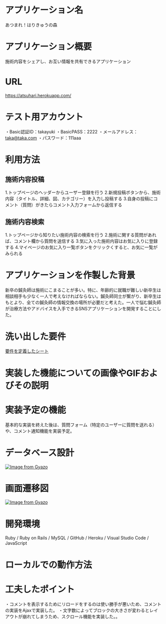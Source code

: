 # アプリケーション名  
あつまれ！はりきゅうの森

# アプリケーション概要
施術内容をシェアし、お互い情報を共有できるアプリケーション

# URL
https://atsuhari.herokuapp.com/

# テスト用アカウント
・Basic認証ID：takayuki
・BasicPASS：2222
・メールアドレス：taka@taka.com
・パスワード：111aaa

# 利用方法

## 施術内容投稿
1.トップページのヘッダーからユーザー登録を行う
2.新規投稿ボタンから、施術内容（タイトル、詳細、図、カテゴリー）を入力し投稿する
3.自身の投稿にコメント（質問）がきたらコメント入力フォームから返信する

## 施術内容検索
1.トップページから知りたい施術内容の検索を行う
2.施術に関する質問があれば、コメント欄から質問を送信する
3.気に入った施術内容はお気に入りに登録する
4.マイページのお気に入り一覧ボタンをクリックくすると、お気に一覧がみられる


# アプリケーションを作製した背景
新卒の鍼灸師は施術にこまることが多い。特に、年齢的に就職が難しい新卒生は相談相手も少なく一人で考えなければならない。鍼灸師同士が繋がり、新卒生はもとより、全ての鍼灸師の情報交換の場所が必要だと考えた。一人で悩む鍼灸師が治療方法やアドバイスを入手できるSNSアプリケーションを開発することにした。

# 洗い出した要件
[要件を定義したシート](https://docs.google.com/spreadsheets/d/1Iornk2FiQOjZeWALvPFTZoW3DC81e3KgkgiEI2xwsDs/edit#gid=982722306)

# 実装した機能についての画像やGIFおよびその説明

# 実装予定の機能
基本的な実装を終えた後は、質問フォーム（特定のユーザーに質問を送れる）や、コメント通知機能を実装予定。


# データベース設計
[![Image from Gyazo](https://i.gyazo.com/430c82f1e112c14513926c010142aee0.png)](https://gyazo.com/430c82f1e112c14513926c010142aee0)

# 画面遷移図
[![Image from Gyazo](https://i.gyazo.com/2622fb71c1a3b921c399575f0cd8deb2.png)](https://gyazo.com/2622fb71c1a3b921c399575f0cd8deb2)

# 開発環境
Ruby / Ruby on Rails / MySQL / GitHub / Heroku / Visual Studio Code / JavaScript

# ローカルでの動作方法

# 工夫したポイント
・コメントを表示するためにリロードをするのは使い勝手が悪いため、コメントの実装をAjaxで実装した。
・文字数によってブロックの大きさが変わるとレイアウトが崩れてしまうため、スクロール機能を実装した。。